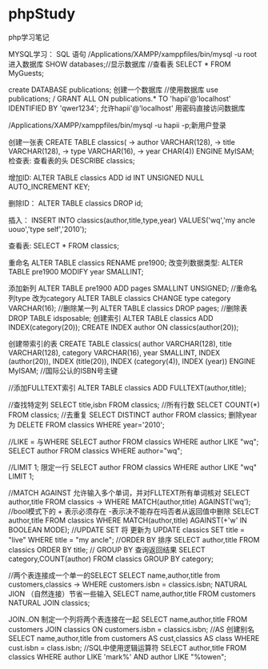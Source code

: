 # phpStudy
php学习笔记

MYSQL学习：
SQL 语句
/Applications/XAMPP/xamppfiles/bin/mysql -u root 进入数据库
SHOW databases;//显示数据库
//查看表
SELECT * FROM MyGuests;

create DATABASE publications; 创建一个数据库
//使用数据库
 use publications; 
/
GRANT ALL ON publications.* TO 'hapii'@'localhost' IDENTIFIED BY 'qwer1234'; 允许hapii'@'localhost' 用密码直接访问数据库

/Applications/XAMPP/xamppfiles/bin/mysql -u hapii -p;新用户登录

创建一张表
 CREATE TABLE classics(
    -> author VARCHAR(128),
    -> title VARCHAR(128),
    -> type VARCHAR(16),
    -> year CHAR(4)) ENGINE MyISAM;
检查表: 查看表的头
DESCRIBE classics;

增加ID:
ALTER TABLE classics ADD id INT UNSIGNED NULL AUTO_INCREMENT KEY;

删除ID：
 ALTER TABLE classics DROP id;

插入：
INSERT INTO classics(author,title,type,year) VALUES('wq','my ancle uouo','type self','2010');

查看表:
SELECT * FROM classics;

重命名
ALTER TABLE classics RENAME pre1900;
改变列数据类型:
ALTER TABLE pre1900  MODIFY year SMALLINT;

添加新列
ALTER TABLE pre1900 ADD pages SMALLINT UNSIGNED;
//重命名列type 改为category
ALTER TABLE classics CHANGE type category VARCHAR(16);
//删除某一列
ALTER TABLE classics DROP pages;
//删除表
DROP TABLE idsposable;
创建索引
 ALTER TABLE classics ADD INDEX(category(20));
CREATE INDEX author ON classics(author(20));

创建带索引的表
CREATE TABLE classics(
author VARCHAR(128),
title VARCHAR(128),
category VARCHAR(16),
year SMALLINT,
INDEX (author(20)),
INDEX (title(20)),
INDEX (category(4)),
INDEX (year)) ENGINE MyISAM;
//国际公认的ISBN号主键

//添加FULLTEXT索引
ALTER TABLE classics ADD FULLTEXT(author,title);

//查找特定列
SELECT title,isbn FROM classics;
//所有行数
SELCET COUNT(*) FROM classics;
//去重复
SELECT DISTINCT author FROM classics;
删除year为
DELETE FROM classics WHERE year='2010';

//LIKE = 与WHERE
SELECT author FROM classics WHERE author LIKE "wq";
SELECT author FROM classics WHERE author="wq";

//LIMIT 1; 限定一行
SELECT author FROM classics WHERE author LIKE "wq" LIMIT 1;

//MATCH AGAINST 允许输入多个单词，并对FLLTEXT所有单词核对
SELECT author,title FROM classics
    -> WHERE MATCH(author,title) AGAINST('wq');
//bool模式下的 + 表示必须存在 -表示决不能存在吗否者从返回值中删除
 SELECT author,title FROM classics WHERE MATCH(author,title) AGAINST(+'w' IN BOOLEAN MODE);
//UPDATE SET 将 更新为
 UPDATE classics SET title = "live" WHERE title = "my ancle";
//ORDER BY 排序
SELECT author,title FROM classics ORDER BY title;
// GROUP BY 查询返回结果
SELECT category,COUNT(author) FROM classics GROUP BY category;

//两个表连接成一个单一的SELECT
SELECT name,author,title from customers,classics
    -> WHERE customers.isbn = classics.isbn;
NATURAL JION （自然连接）节省一些输入
SELECT name,author,title FROM customers NATURAL JOIN classics;

JOIN..ON 制定一个列将两个表连接在一起
SELECT name,author,title FROM customers JOIN classics ON customers.isbn = classics.isbn;
//AS 创建别名
SELECT name,author,title from customers AS cust,classics AS class WHERE cust.isbn = class.isbn;
//SQL中使用逻辑运算符
SELECT author,title FROM classics WHERE author LIKE 'mark%' AND author LIKE "%towen";
